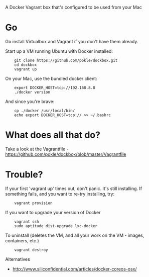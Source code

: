 A Docker Vagrant box that's configured to be used from your Mac

Go
===

Go install Virtualbox and Vagrant if you don't have them already.

Start up a VM running Ubuntu with Docker installed:

		git clone https://github.com/pokle/dockbox.git
		cd dockbox
		vagrant up

On your Mac, use the bundled docker client:

		export DOCKER_HOST=tcp://192.168.8.8
		./docker version
	
And since you're brave:

		cp ./docker /usr/local/bin/
		echo export DOCKER_HOST=tcp:// >> ~/.bashrc

What does all that do?
======================
Take a look at the Vagrantfile - https://github.com/pokle/dockbox/blob/master/Vagrantfile

Trouble?
========

If your first 'vagrant up' times out, don't panic. It's still installing. If something fails, and you want to re-try installing, try:

		vagrant provision

If you want to upgrade your version of Docker

		vagrant ssh
		sudo aptitude dist-upgrade lxc-docker


To uninstall (deletes the VM, and all your work on the VM - images, containers, etc.)

		vagrant destroy

Alternatives

- http://www.siliconfidential.com/articles/docker-coreos-osx/

